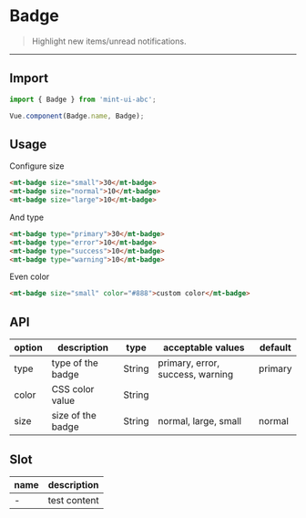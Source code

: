 # Badge

> Highlight new items/unread notifications.

-----------

## Import

```javascript
import { Badge } from 'mint-ui-abc';

Vue.component(Badge.name, Badge);
```

## Usage


Configure size

```html
<mt-badge size="small">30</mt-badge>
<mt-badge size="normal">10</mt-badge>
<mt-badge size="large">10</mt-badge>
```

And type

```html
<mt-badge type="primary">30</mt-badge>
<mt-badge type="error">10</mt-badge>
<mt-badge type="success">10</mt-badge>
<mt-badge type="warning">10</mt-badge>
```

Even color

```html
<mt-badge size="small" color="#888">custom color</mt-badge>
```

## API
| option | description | type | acceptable values | default |
|------|-------|---------|-------|--------|
| type | type of the badge | String | primary, error, success, warning | primary|
| color | CSS color value | String | | |
| size | size of the badge | String | normal, large, small | normal |
## Slot
| name | description |
|------|--------|
| - | test content |
